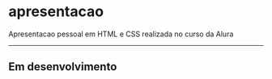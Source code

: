 # apresentacao
Apresentacao pessoal em HTML e CSS realizada no curso da Alura

------------------
Em desenvolvimento
------------------
